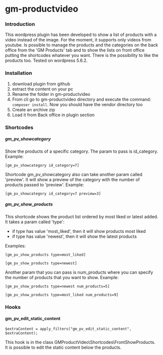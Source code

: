# gm-productvideo
### Introduction
This wordpress plugin has been developed to show a list of products with a video instead of the image. For the moment, it supports only videos from youtube.
Is possible to manage the products and the categories on the back office from the 'GM Products' tab and to show the lists on front office putting the shortcodes whatever you want.
There is the possibility to like the products too.
Tested on wordpress 5.6.2.
### Installation
1. download plugin from github
2. extract the content on your pc
3. Rename the folder in gm-productvideo
4. From cli go to gm-productvideo directory and execute the command:
```composer install```.
Now you should have the vendor directory too
6. Create an archive zip
7. Load it from Back office in plugin section
### Shortcodes
##### gm_pv_showcategory
Show the products of a specific category. The param to pass is id_category.
Example:
```
[gm_pv_showcategory id_category=7]
```
Shortcode gm_pv_showcategory also can take another param called 'preview'. It will show a preview of the category with the number of products passed to 'preview'. Example:
```
[gm_pv_showcategory id_category=7 preview=3]
```
##### gm_pv_show_products
This shortcode shows the product list ordered by most liked or latest added. It takes a param called 'type':
- if type has value 'most_liked', then it will show products most liked
- if type has value 'newest', then it will show the latest products

Examples:
```
[gm_pv_show_products type=most_liked]
```
```
[gm_pv_show_products type=newest]
```
Another param that you can pass is num_products where you can specify the number of products that you want to show.
Example:
```
[gm_pv_show_products type=newest num_products=5]
```
```
[gm_pv_show_products type=most_liked num_products=9]
```
### Hooks
#### gm_pv_edit_static_content
```
$extraContent = apply_filters("gm_pv_edit_static_content", $extraContent);
```
This hook is in the class GMProductVideo\Shortcodes\FrontShowProducts. It is possible to edit the static content below the products.
